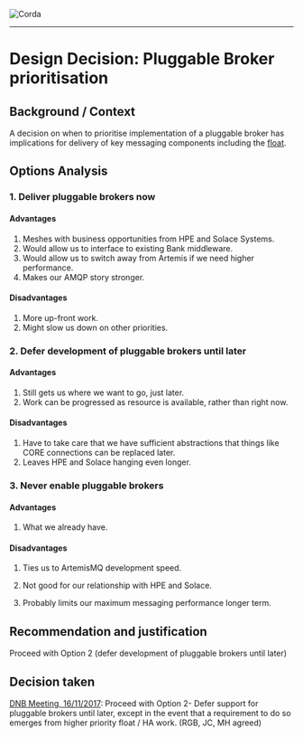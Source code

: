 ![Corda](https://www.corda.net/wp-content/uploads/2016/11/fg005_corda_b.png)

--------------------------------------------
Design Decision: Pluggable Broker prioritisation
============================================

## Background / Context

A decision on when to prioritise implementation of a pluggable broker has implications for delivery of key messaging components including the [float](../design.md).



## Options Analysis

### 1. Deliver pluggable brokers now

#### Advantages

1.    Meshes with business opportunities from HPE and Solace Systems.
2.    Would allow us to interface to existing Bank middleware.
3.    Would allow us to switch away from Artemis if we need higher performance.
4.    Makes our AMQP story stronger.

#### Disadvantages

1.    More up-front work.
2.    Might slow us down on other priorities.

### 2. Defer development of pluggable brokers until later

#### Advantages

1. Still gets us where we want to go, just later.
2. Work can be progressed as resource is available, rather than right now.

#### Disadvantages

1. Have to take care that we have sufficient abstractions that things like CORE connections can be replaced later.
2. Leaves HPE and Solace hanging even longer.


### 3. Never enable pluggable brokers

#### Advantages

1. What we already have.

#### Disadvantages

1. Ties us to ArtemisMQ development speed.

2. Not good for our relationship with HPE and Solace.

3. Probably limits our maximum messaging performance longer term.


## Recommendation and justification

Proceed with Option 2 (defer development of pluggable brokers until later)



## Decision taken

[DNB Meeting, 16/11/2017](./drb-meeting-20171116.md): Proceed with Option 2- Defer support for pluggable brokers until later, except in the event that a requirement to do so emerges from higher priority float / HA work. (RGB, JC, MH agreed)
